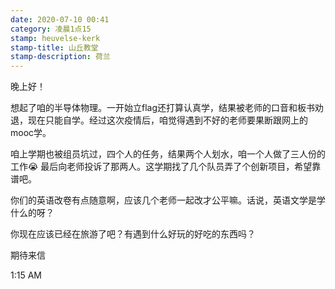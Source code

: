 ```yaml
---
date: 2020-07-10 00:41
category: 凌晨1点15
stamp: heuvelse-kerk
stamp-title: 山丘教堂
stamp-description: 荷兰
---
```


<p>
晚上好！

想起了咱的半导体物理。一开始立flag还打算认真学，结果被老师的口音和板书劝退，现在只能自学。经过这次疫情后，咱觉得遇到不好的老师要果断跟网上的mooc学。

咱上学期也被组员坑过，四个人的任务，结果两个人划水，咱一个人做了三人份的工作😭 最后向老师投诉了那两人。这学期找了几个队员弄了个创新项目，希望靠谱吧。

你们的英语改卷有点随意啊，应该几个老师一起改才公平嘛。话说，英语文学是学什么的呀？

你现在应该已经在旅游了吧？有遇到什么好玩的好吃的东西吗？

期待来信

1:15 AM

</p>